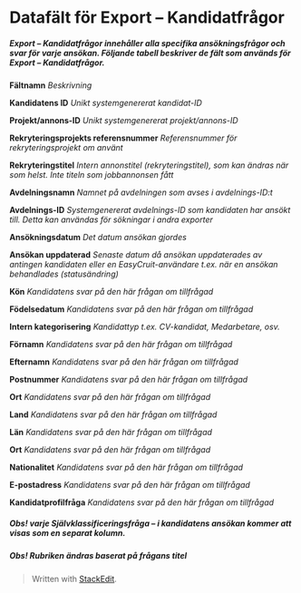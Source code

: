 # Datafält för Export – Kandidatfrågor

##### Export – Kandidatfrågor innehåller alla specifika ansökningsfrågor och svar för varje ansökan. Följande tabell beskriver de fält som används för Export – Kandidatfrågor.

**Fältnamn**
*Beskrivning*

**Kandidatens ID**
*Unikt systemgenererat kandidat-ID*

**Projekt/annons-ID**
*Unikt systemgenererat projekt/annons-ID*

**Rekryteringsprojekts referensnummer**
*Referensnummer för rekryteringsprojekt om använt*

**Rekryteringstitel**
*Intern annonstitel (rekryteringstitel), som kan ändras när som helst. Inte titeln som jobbannonsen fått*

**Avdelningsnamn**
*Namnet på avdelningen som avses i avdelnings-ID:t*

**Avdelnings-ID**
*Systemgenererat avdelnings-ID som kandidaten har ansökt till. Detta kan användas för sökningar i andra exporter*

**Ansökningsdatum**
*Det datum ansökan gjordes*

**Ansökan uppdaterad**
*Senaste datum då ansökan uppdaterades av antingen kandidaten eller en EasyCruit-användare t.ex. när en ansökan behandlades (statusändring)*

**Kön**
*Kandidatens svar på den här frågan om tillfrågad*

**Födelsedatum**
*Kandidatens svar på den här frågan om tillfrågad*

**Intern kategorisering**
*Kandidattyp t.ex. CV-kandidat, Medarbetare, osv.*

**Förnamn**
*Kandidatens svar på den här frågan om tillfrågad*

**Efternamn**
*Kandidatens svar på den här frågan om tillfrågad*

**Postnummer**
*Kandidatens svar på den här frågan om tillfrågad*

**Ort**
*Kandidatens svar på den här frågan om tillfrågad*

**Land**
*Kandidatens svar på den här frågan om tillfrågad*

**Län**
*Kandidatens svar på den här frågan om tillfrågad*

**Ort**
*Kandidatens svar på den här frågan om tillfrågad*

**Nationalitet**
*Kandidatens svar på den här frågan om tillfrågad*

**E-postadress**
*Kandidatens svar på den här frågan om tillfrågad*

**Kandidatprofilfråga**
*Kandidatens svar på den här frågan om tillfrågad*

##### Obs! varje  Självklassificeringsfråga  –  i kandidatens ansökan  kommer att visas som en separat kolumn.

##### Obs! Rubriken ändras baserat på frågans titel



> Written with [StackEdit](https://stackedit.io/).
<!--stackedit_data:
eyJoaXN0b3J5IjpbLTk0NjczODI2NiwtNTM3ODExMDgwXX0=
-->